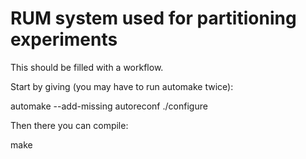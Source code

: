# RUM system used for partitioning experiments

This should be filled with a workflow.

Start by giving (you may have to run automake twice):

automake --add-missing
autoreconf
./configure

Then there you can compile:

make



